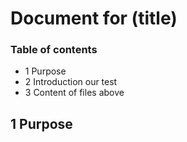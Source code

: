 # Document for (title)
### Table of contents
- 1 Purpose
- 2 Introduction our test
- 3 Content of files above
## 1 Purpose
